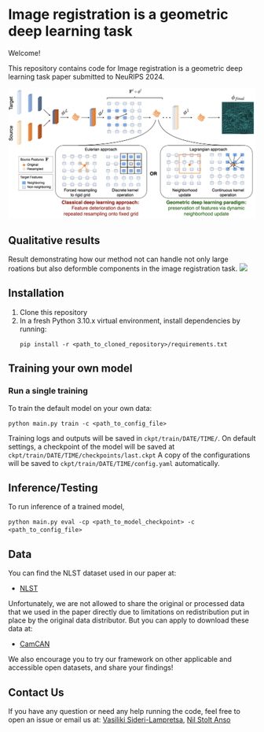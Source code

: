 
# Image registration is a geometric deep learning task
Welcome!

This repository contains code for Image registration is a geometric deep learning task paper submitted to NeuRIPS 2024.

<img src="over.png" width="700">

## Qualitative results

Result demonstrating how our method not can handle not only large roations but also deformble components in the image registration task.
<img src="Qualitative_results-Rotation.png" width="700">

## Installation
1. Clone this repository
2. In a fresh Python 3.10.x virtual environment, install dependencies by running:
    ```
    pip install -r <path_to_cloned_repository>/requirements.txt
    ```

## Training your own model


### Run a single training
To train the default model on your own data:
```
python main.py train -c <path_to_config_file>
```

Training logs and outputs will be saved in `ckpt/train/DATE/TIME/`.
On default settings, a checkpoint of the model will be saved at `ckpt/train/DATE/TIME/checkpoints/last.ckpt`
A copy of the configurations will be saved to `ckpt/train/DATE/TIME/config.yaml` automatically.


## Inference/Testing
To run inference of a trained model,
```
python main.py eval -cp <path_to_model_checkpoint> -c <path_to_config_file>
```


## Data
You can find the NLST dataset used in our paper at:
 - [NLST](https://learn2reg.grand-challenge.org/)

Unfortunately, we are not allowed to share the original or processed data that we used in the paper directly due to limitations on redistribution put in place by the original data distributor. But you can apply to download these data at:
- [CamCAN](https://camcan-archive.mrc-cbu.cam.ac.uk/dataaccess/)

We also encourage you to try our framework on other applicable and accessible open datasets, and share your findings!


## Contact Us
If you have any question or need any help running the code, feel free to open an issue or email us at:
[Vasiliki Sideri-Lampretsa](mailto:vasiliki.sideri-lampretsa@tum.de),
[Nil Stolt Anso](mailto:ge74vos@mytum.de)



